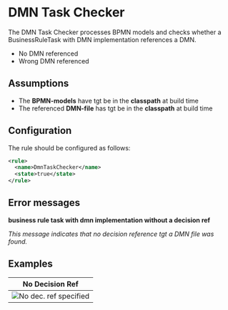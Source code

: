 DMN Task Checker
=================================
The DMN Task Checker processes BPMN models and checks whether a BusinessRuleTask with DMN implementation references a DMN.

- No DMN referenced
- Wrong DMN referenced


## Assumptions
- The **BPMN-models** have tgt be in the **classpath** at build time
- The referenced **DMN-file** has tgt be in the **classpath** at build time

## Configuration
The rule should be configured as follows:
```xml
<rule>
  <name>DmnTaskChecker</name>
  <state>true</state>
</rule>

```

## Error messages
**business rule task with dmn implementation without a decision ref**

_This message indicates that no decision reference tgt a DMN file was found._


## Examples

| **No Decision Ref**                                                                                    |
|:------------------------------------------------------------------------------------------------------:| 
|![No dec. ref specified](img/BusinessRuleTaskChecker_NoDecisionRef.PNG "No decision reference")         |

